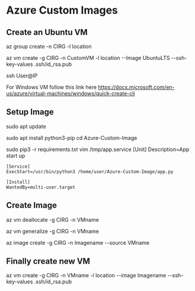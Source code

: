 # Azure Custom Images
## Create an Ubuntu VM

az group create -n CIRG -l location 

az vm create -g CIRG -n CustomVM -l location --Image UbuntuLTS --ssh-key-values .ssh/id_rsa.pub

ssh User@IP

For Windows VM follow this link here https://docs.microsoft.com/en-us/azure/virtual-machines/windows/quick-create-cli

## Setup Image

sudo apt update 

sudo apt install python3-pip cd Azure-Custom-Image 

sudo pip3 -r requirements.txt vim /tmp/app.service [Unit] Description=App start up

    [Service]
    ExecStart=/usr/bin/python3 /home/user/Azure-Custom-Image/app.py

    [Install]
    WantedBy=multi-user.target
    
## Create Image
az vm deallocate -g CIRG -n VMname

az vm generalize -g CIRG -n VMname

az image create -g CIRG -n Imagename --source VMname

## Finally create new VM
az vm create -g CIRG -n VMname -l location --image Imagename --ssh-key-values .ssh/id_rsa.pub